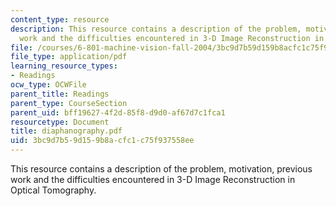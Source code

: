 ```yaml
---
content_type: resource
description: This resource contains a description of the problem, motivation, previous
  work and the difficulties encountered in 3-D Image Reconstruction in Optical Tomography.
file: /courses/6-801-machine-vision-fall-2004/3bc9d7b59d159b8acfc1c75f937558ee_diaphanography.pdf
file_type: application/pdf
learning_resource_types:
- Readings
ocw_type: OCWFile
parent_title: Readings
parent_type: CourseSection
parent_uid: bff19627-4f2d-85f8-d9d0-af67d7c1fca1
resourcetype: Document
title: diaphanography.pdf
uid: 3bc9d7b5-9d15-9b8a-cfc1-c75f937558ee
---
```

This resource contains a description of the problem, motivation, previous work and the difficulties encountered in 3-D Image Reconstruction in Optical Tomography.

